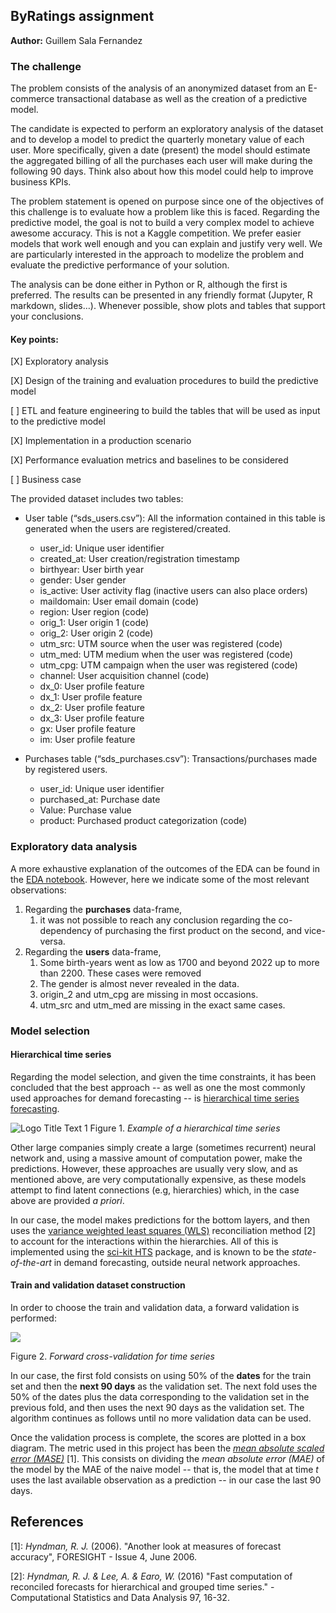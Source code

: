## ByRatings assignment
**Author:** Guillem Sala Fernandez
### The challenge
The problem consists of the analysis of an anonymized dataset from an E-commerce transactional database as well as the creation of a predictive model.

The candidate is expected to perform an exploratory analysis of the dataset and to develop a model to predict the quarterly monetary value of each user. More specifically, given a date (present) the model should estimate the aggregated billing of all the purchases each user will make during the following 90 days. Think also about how this model could help to improve business KPIs.

The problem statement is opened on purpose since one of the objectives of this challenge is to evaluate how a problem like this is faced. Regarding the predictive model, the goal is not to build a very complex model to achieve awesome accuracy. This is not a Kaggle competition. We prefer easier models that work well enough and you can explain and justify very well. We are particularly interested in the approach to modelize the problem and evaluate the predictive performance of your solution.

The analysis can be done either in Python or R, although the first is preferred. The results can be presented in any friendly format (Jupyter, R markdown, slides…). Whenever possible, show plots and tables that support your conclusions.

#### Key points:
[X] Exploratory analysis

[X] Design of the training and evaluation procedures to build the predictive model 

[ ] ETL and feature engineering to build the tables that will be used as input to the predictive model

[X] Implementation in a production scenario

[X] Performance evaluation metrics and baselines to be considered

[ ] Business case

The provided dataset includes two tables:
- User table (“sds_users.csv”): All the information contained in this table is generated when the users are registered/created.
  - user_id: Unique user identifier
  - created_at: User creation/registration timestamp
  - birthyear: User birth year
  - gender: User gender
  - is_active: User activity flag (inactive users can also place orders)
  - maildomain: User email domain (code)
  - region: User region (code)
  - orig_1: User origin 1 (code)
  - orig_2: User origin 2 (code)
  - utm_src: UTM source when the user was registered (code)
  - utm_med: UTM medium when the user was registered (code)
  - utm_cpg: UTM campaign when the user was registered (code)
  - channel: User acquisition channel (code)
  - dx_0: User profile feature
  - dx_1: User profile feature
  - dx_2: User profile feature
  - dx_3: User profile feature
  - gx: User profile feature
  - im: User profile feature

- Purchases table (“sds_purchases.csv”): Transactions/purchases made by registered users.
  - user_id: Unique user identifier
  - purchased_at: Purchase date
  - Value: Purchase value
  - product: Purchased product categorization (code)

### Exploratory data analysis
A more exhaustive explanation of the outcomes of the EDA can be found in the [EDA notebook](./notebooks/eda.ipynb). 
However, here we indicate some of the most relevant observations:
1. Regarding the **purchases** data-frame, 
   1. it was not possible to reach any conclusion regarding the co-dependency
   of purchasing the first product on the second, and vice-versa. 
2. Regarding the **users** data-frame,
   1. Some birth-years went as low as 1700 and beyond 2022 up to more than 2200. These cases
   were removed
   2. The gender is almost never revealed in the data. 
   3. origin_2 and utm_cpg are missing in most occasions.
   4. utm_src and utm_med are missing in the exact same cases.

### Model selection
#### Hierarchical time series
Regarding the model selection, and given the time constraints, it has been concluded that the best approach
-- as well as one the most commonly used approaches for demand forecasting -- is
[hierarchical time series forecasting](https://otexts.com/fpp3/hierarchical.html).

![](https://www.researchgate.net/profile/Evangelos-Spiliotis/publication/344802492/figure/fig3/AS:949277576683521@1603336819604/Hierarchical-structure-of-the-time-series-included-in-the-examined-dataset.ppm "Logo Title Text 1")
Figure 1. *Example of a hierarchical time series*

Other large companies simply create a large (sometimes recurrent) neural network and, using a massive amount of computation power, make the predictions.
However, these approaches are usually very slow, and as mentioned above, are very computationally expensive, as these models
attempt to find latent connections (e.g, hierarchies) which, in the case above are provided *a priori*.

In our case, the model makes predictions for the bottom layers, and then uses the [variance weighted least squares
(WLS)](https://scikit-hts.readthedocs.io/en/latest/hts.html#hts.functions.optimal_combination) reconciliation method [2] to account for the
interactions within the hierarchies. All of this is implemented using the [sci-kit HTS](https://scikit-hts.readthedocs.io/en/latest/)
package, and is known to be the *state-of-the-art* in demand forecasting, outside neural network approaches.

#### Train and validation dataset construction
In order to choose the train and validation data, a forward validation is performed:

![](https://miro.medium.com/max/1204/1*qvdnPF8ETV9mFdMT0Y_BBA.png)

Figure 2. *Forward cross-validation for time series*

In our case, the first fold consists on using 50% of the **dates** for the train set and then the **next 90 days** as the validation
set. The next fold uses the 50% of the dates plus the data corresponding to the validation set in the previous fold, and then
uses the next 90 days as the validation set. The algorithm continues as follows until no more validation data
can be used.

Once the validation process is complete, the scores are plotted in a box diagram. The metric used in this project has been
the *[mean absolute scaled error (MASE)](https://en.wikipedia.org/wiki/Mean_absolute_scaled_error)* [1]. This consists on dividing
the *mean absolute error (MAE)* of the model by the MAE of the naive model -- that is, the model that
at time *t* uses the last available observation as a prediction -- in our case the last 90 days. 

## References
[1]: *Hyndman, R. J.* (2006). "Another look at measures of forecast accuracy", FORESIGHT - Issue 4, June 2006.

[2]: *Hyndman, R. J. & Lee, A. & Earo, W.* (2016) "Fast computation of reconciled forecasts for hierarchical and grouped time series." - Computational Statistics and Data Analysis 97, 16-32.